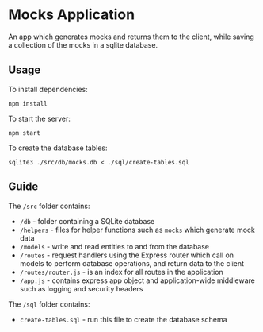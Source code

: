 # Mocks Application

An app which generates mocks and returns them to the client, while saving a collection of the mocks in a sqlite database.

## Usage

To install dependencies:

```shell
npm install
```

To start the server:

```shell
npm start
```

To create the database tables:

```shell
sqlite3 ./src/db/mocks.db < ./sql/create-tables.sql
```

## Guide

The `/src` folder contains:

- `/db` - folder containing a SQLite database
- `/helpers` - files for helper functions such as `mocks` which generate mock data
- `/models` - write and read entities to and from the database
- `/routes` - request handlers using the Express router which call on models to perform database operations, and return data to the client
- `/routes/router.js` - is an index for all routes in the application
- `/app.js` - contains express app object and application-wide middleware such as logging and security headers

The `/sql` folder contains:

- `create-tables.sql` - run this file to create the database schema
